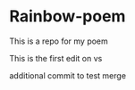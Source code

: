 # Rainbow-poem
This is a repo for my poem

This is the first edit on vs

additional commit to test merge 